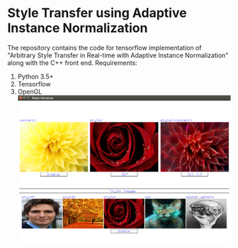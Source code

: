 # Style Transfer using Adaptive Instance Normalization
The repository contains the code for tensorflow implementation of "Arbitrary Style Transfer in Real-time with Adaptive Instance Normalization" along with the C++ front end.
Requirements:
1. Python 3.5+
2. Tensorflow
3. OpenGL
![Alt text](results/ui4.png?raw=true "UI view")
